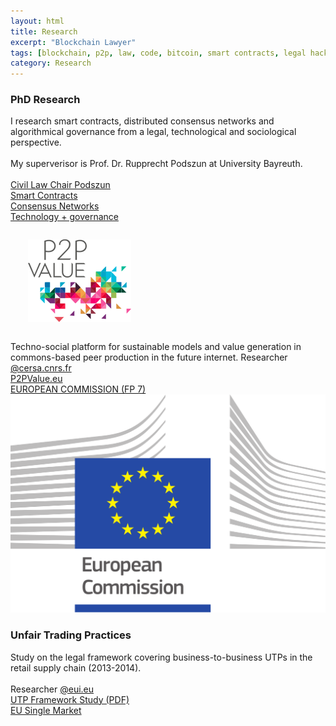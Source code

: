 ```yaml
---
layout: html
title: Research
excerpt: "Blockchain Lawyer"
tags: [blockchain, p2p, law, code, bitcoin, smart contracts, legal hacking, legal automation]
category: Research
---
```


<div class="row container">
  <div class="col s12 m4">
    <div class="card white">
      <div class="card-content black-text">
        <h3 class="card-title black-text">PhD Research</h3>
          I research smart contracts, distributed consensus networks and algorithmical governance from a legal, technological and sociological perspective.<br/>
          <br/>
          My superverisor is Prof. Dr. Rupprecht Podszun at University Bayreuth.
          <br/><br/>
      </div>
      <div class="card-action grey lighten-5">
         <a href="http://www.zivilrecht8.uni-bayreuth.de/de/team/owner_of_chair/Rupprecht_Podszun/" target="_blank">Civil Law Chair Podszun</a>
       </div>      
      <div class="card-action grey lighten-5">
         <a href="https://medium.com/@heckerhut/whats-a-smart-contract-in-search-of-a-consensus-c268c830a8ad" target="_blank">Smart Contracts</a>
      </div>      
      <div class="card-action grey lighten-5">
         <a href="https://medium.com/@heckerhut/smart-contracts-platforms-and-intermediaries-c3d30f5182a6" target="_blank"> Consensus Networks</a>
      </div>
      <div class="card-action grey lighten-5">
         <a href="https://medium.com/@heckerhut/modes-of-contractual-governance-in-an-on-demand-service-economy-1833629f379b" target="_blank">Technology + governance</a>
      </div>
    </div>
  </div>
  <div class="col s12 m4">
    <div class="card white">
      <div class="card-image">
        <img src="/images/p2pvalue.png" style="padding: 2em;">
      </div>    
      <div class="card-content black-text">
        Techno-social platform for sustainable models and value generation in commons-based peer production in the future internet.
        <span class="xtitle">Researcher <a href="http://cersa.cnrs.fr/" target="_blank">@cersa.cnrs.fr</a></span>
      </div>
      <div class="card-action grey lighten-5">
         <a href="http://www.p2pvalue.eu" target="_blank">P2PValue.eu</a>
       </div>                
      <div class="card-action grey lighten-5">
         <a href="http://cordis.europa.eu/fp7/ict/" target="_blank">EUROPEAN COMMISSION (FP 7)</a>
       </div>                
    </div>
  </div>  
  <div class="col s12 m4">
    <div class="card white">
      <div class="card-image"><img src="/images/eu.png"></div>
      <div class="card-content black-text">
        <h3>Unfair Trading Practices</h3>
        Study on the legal framework covering business-to-business UTPs in the retail supply chain (2013-2014).
      	<br/><br/>
	     <span class="xtitle">Researcher <a href="http://eui.eu" target="_blank">@eui.eu</a></span>
      </div>
      <div class="card-action grey lighten-5">
        <a href="http://ec.europa.eu/internal_market/retail/docs/140711-study-utp-legal-framework_en.pdf" target="_blank">
          UTP Framework Study (PDF)
        </a>
      </div>
      <div class="card-action grey lighten-5">
        <a href="http://ec.europa.eu/growth/single-market/services/retail/index_en.htm" target="_blank">EU Single Market</a>
      </div>
    </div>
  </div>  
</div>
